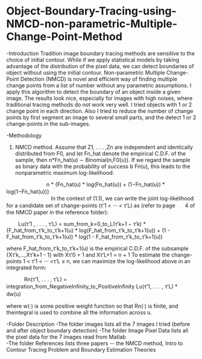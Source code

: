 # Object-Boundary-Tracing-using-NMCD-non-parametric-Multiple-Change-Point-Method
-Introduction
Tradition image boundary tracing methods are sensitive to the choice of initial contour. While if we apply statistical models by taking advantage of the distribution of the pixel data, we can detect boundaries of object without using the initial contour. Non-parametric Multiple Change-Point Detection (NMCD) is novel and efficient way of finding multiple change points from a list of number without any parametric assumptions. I apply this algorithm to detect the boundary of an object inside a given image. The results look nice, especially for images with high noises, where traditional tracing methods do not work very well. I tried objects with 1 or 2 change point in each direction. Also I tried to reduce the number of change points by first segment an image to several small parts, and the detect 1 or 2 change-points in the sub-images.

-Methodology
1. NMCD method. 
   Assume that Z1, . . . ,Zn are independent and identically distributed from F0, and let Fn_hat denote the empirical C.D.F. of the
   sample, then n*Fn_hat(u) ∼ Binomial(n,F0(u)). If we regard the sample as binary data with the probability of success b Fn(u), this        leads to the nonparametric maximum log-likelihood:                                     
   
                            n * {Fn_hat(u) * log(Fn_hat(u)) + (1−Fn_hat(u)) * log(1−Fn_hat(u))}　                           
                            
   In the context of (1.1), we can write the joint log-likelihood for a candidate set of change-points (τ′1 < ··· < τ′L) as (refer to page 　  4 of the NMCD paper in the reference folder):                                      
                        
         Lu(τ′1 , . . . , τ′L) = sum_from_k=0_to_L(τ′k+1 − τ′k) * {F_hat_from_τ′k_to_τ′k+1(u) * log(F_hat_from_τ′k_to_τ′k+1(u)) +
                                   (1 - F_hat_from_τ′k_to_τ′k+1(u)) * log(1 - F_hat_from_τ′k_to_τ′k+1(u))                  
                                    
   where F_hat_from_τ′k_to_τ′k+1(u) is the empirical C.D.F. of the subsample {Xτ′k,...,Xτ′k+1 - 1} with Xτ′0 = 1 and Xτ′L+1 = n + 1
   To estimate the change-points 1 < τ′1 < ··· <τ′L ≤ n, we can maximize the log-likelihood above in an integrated form:      
                                    
             Rn(τ′1, . . . , τ′L) = integration_from_NegativeInfinity_to_PositiveInfinity Lu(τ′1, . . . , τ′L) *　dw(u)　　
                                                                              
   where w(·) is some positive weight function so that Rn(·) is finite, and theintegral is used to combine all the information across u.                                                                                   
             
-Folder Description
 -The folder images lists all the 7 images I tried (before and after object boundary detection) 
 -The folder Image Pixel Data lists all the pixel data for the 7 images read from Matlab                
 -The folder References lists three papers -- the NMCD method, Intro to Contour Tracing Problem and Boundary Estimation Theories
